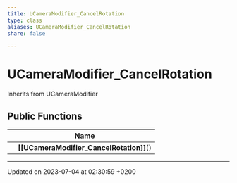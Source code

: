 ```yaml
---
title: UCameraModifier_CancelRotation
type: class
aliases: UCameraModifier_CancelRotation
share: false

---
```


# UCameraModifier_CancelRotation





Inherits from UCameraModifier

## Public Functions

|                | Name           |
| -------------- | -------------- |
| | **[[UCameraModifier_CancelRotation]]**() |

-------------------------------

Updated on 2023-07-04 at 02:30:59 +0200
